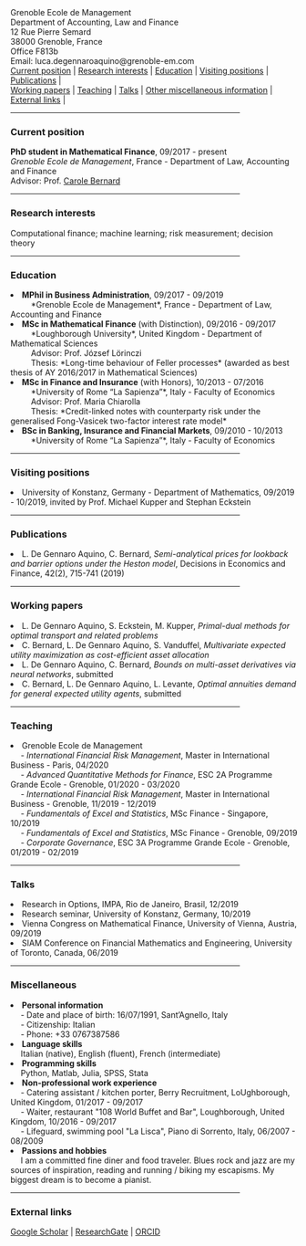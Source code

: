 
<div>
Grenoble Ecole de Management <br>
Department of Accounting, Law and Finance <br>
12 Rue Pierre Semard <br>
38000 Grenoble, France <br>
Office F813b <br>
Email: luca.degennaroaquino@grenoble-em.com <br>
 </div>
 
  <div>
  <a href="#current-position">Current position</a> | <a href="#research-interests">Research interests</a> | <a href="#education">Education</a> | <a href="#visiting-positions">Visiting positions</a> | <a href="#publications">Publications</a> | 
  </div>
  <div>
   <a href="#working-papers">Working papers</a> | <a href="#teaching">Teaching</a> | <a href="#talks">Talks</a> | <a href="#other-miscellaneous-information">Other miscellaneous information</a> |  <a href="#external-links">External links</a> |
  </div>

<hr width="80%">

<!--- <a href="https://raw.githubusercontent.com/luca-dga/-/master/CV_LucaDGA.pdf" target="_blank">Download CV</a>  --->

<!--- <hr width="25%"> --->
 
 
### **Current position**
   <b>PhD student in Mathematical Finance</b>, 09/2017 - present  <br>
   *Grenoble Ecole de Management*, France - Department of Law, Accounting and Finance <br>
   Advisor: Prof. <a href="http://www.carole.bernard.free.fr/" target="_blank">Carole Bernard</a>
    
<hr width="80%">
    
### **Research interests**
Computational finance; machine learning; risk measurement; decision theory


<hr width="80%">

### **Education**

<li><b>MPhil in Business Administration</b>, 09/2017 - 09/2019 </li> 
&emsp; &emsp; *Grenoble Ecole de Management*, France - Department of Law, Accounting and Finance 	  

<li><b>MSc in Mathematical Finance</b> (with Distinction), 09/2016 - 09/2017 </li>
&emsp; &emsp; *Loughborough University*, United Kingdom - Department of Mathematical Sciences <br>
&emsp; &emsp; Advisor: Prof. József Lörinczi <br>
&emsp; &emsp; Thesis: *Long-time behaviour of Feller processes* (awarded as best thesis of AY 2016/2017 in Mathematical Sciences)

<li><b>MSc in Finance and Insurance</b> (with Honors), 10/2013 - 07/2016 </li>
&emsp; &emsp; *University of Rome “La Sapienza”*, Italy - Faculty of Economics <br>
&emsp; &emsp; Advisor: Prof. Maria Chiarolla <br>
&emsp; &emsp; Thesis: *Credit-linked notes with counterparty risk under the generalised Fong-Vasicek two-factor interest rate model*
    
<li><b>BSc in Banking, Insurance and Financial Markets</b>, 09/2010 - 10/2013 </li> 
&emsp; &emsp; *University of Rome “La Sapienza”*, Italy - Faculty of Economics
   
<hr width="80%">

### **Visiting positions**

<li>University of Konstanz, Germany - Department of Mathematics, 09/2019 - 10/2019, invited by Prof. Michael Kupper and Stephan Eckstein </li>

<hr width="80%">

### **Publications**

<li>L. De Gennaro Aquino, C. Bernard, <i>Semi-analytical prices for lookback and barrier options under the Heston model</i>, Decisions in Economics and Finance, 42(2), 715-741 (2019)</li>

<hr width="80%">

### **Working papers**

<li>L. De Gennaro Aquino, S. Eckstein, M. Kupper, <i>Primal-dual methods for optimal transport and related problems</i></li>

<li>C. Bernard, L. De Gennaro Aquino, S. Vanduffel, <i>Multivariate expected utility maximization as cost-efficient asset allocation</i></li>

<li>L. De Gennaro Aquino, C. Bernard, <i>Bounds on multi-asset derivatives via neural networks</i>, submitted</li>

<li>C. Bernard, L. De Gennaro Aquino, L. Levante, <i>Optimal annuities demand for general expected utility agents</i>, submitted</li>

<hr width="80%">

### **Teaching**

<li>Grenoble Ecole de Management</li>
&emsp; - <i>International Financial Risk Management</i>, Master in International Business - Paris, 04/2020 <br>
&emsp; - <i>Advanced Quantitative Methods for Finance</i>, ESC 2A Programme Grande Ecole - Grenoble, 01/2020 - 03/2020<br>
&emsp; - <i>International Financial Risk Management</i>, Master in International Business - Grenoble, 11/2019 - 12/2019<br>
&emsp; - <i>Fundamentals of Excel and Statistics</i>, MSc Finance - Singapore, 10/2019<br>
&emsp; - <i>Fundamentals of Excel and Statistics</i>, MSc Finance - Grenoble, 09/2019<br>
&emsp; - <i>Corporate Governance</i>, ESC 3A Programme Grande Ecole - Grenoble, 01/2019 - 02/2019<br>

<hr width="80%">

### **Talks**

<li>Research in Options, IMPA, Rio de Janeiro, Brasil, 12/2019</li>
<li>Research seminar, University of Konstanz, Germany, 10/2019</li>
<li>Vienna Congress on Mathematical Finance, University of Vienna, Austria, 09/2019</li>
<li>SIAM Conference on Financial Mathematics and Engineering, University of Toronto, Canada, 06/2019</li>

<hr width="80%">

### **Miscellaneous**

<li><b>Personal information</b></li>
&emsp; - Date and place of birth: 16/07/1991, Sant’Agnello, Italy <br>
&emsp; - Citizenship: Italian <br>
&emsp; - Phone: +33 0767387586

<li><b>Language skills</b></li>
&emsp; Italian (native), English (fluent), French (intermediate)
    
<li><b>Programming skills</b></li>
&emsp; Python, Matlab, Julia, SPSS, Stata
    
<li><b>Non-professional work experience</b></li>
&emsp; - Catering assistant / kitchen porter, Berry Recruitment, LoUghborough, United Kingdom, 01/2017 - 09/2017<br>
&emsp; - Waiter, restaurant "108 World Buffet and Bar", Loughborough, United Kingdom, 10/2016 - 09/2017<br>
&emsp; - Lifeguard, swimming pool "La Lisca", Piano di Sorrento, Italy, 06/2007 - 08/2009<br>

<li><b>Passions and hobbies</b></li>
&emsp; I am a committed fine diner and food traveler. Blues rock and jazz are my sources of inspiration, reading and running / biking my escapisms. My biggest dream is to become a pianist. 

<hr width="80%">

### **External links**

<a href="https://scholar.google.it/citations?user=Jk0lgM4AAAAJ&hl=it&oi=ao" target="_blank">Google Scholar</a> | 
<a href="https://www.researchgate.net/profile/Luca_De_Gennaro_Aquino" target="_blank">ResearchGate</a> |
<a href="https://orcid.org/0000-0001-5377-5385" target="_blank">ORCID</a> 
